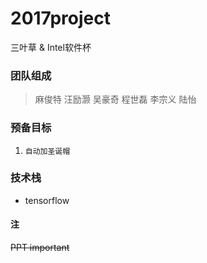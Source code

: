 # 2017project
三叶草 & Intel软件杯

### 团队组成
> 麻俊特
汪励灏
吴豪奇
程世磊
李宗义
陆怡

### 预备目标
1. ``自动加圣诞帽``

### 技术栈
- tensorflow

#### 注
~~PPT important~~
